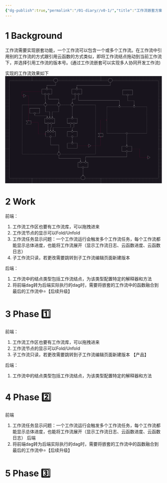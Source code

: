 ```yaml
---
{"dg-publish":true,"permalink":"/01-diary//v0-1/","title":"工作流嵌套方案-v0.1"}
---
```




# 1 Background
工作流需要实现嵌套功能，一个工作流可以包含一个或多个工作流。在工作流中引用别的工作流的方式跟引用云函数的方式类似，即将工作流结点拖动到当前工作流下，并选择引用工作流的版本号。(通过工作流嵌套可以实现多人协同开发工作流)

实现的工作流效果如下
![Pasted image 20230707124222.png|500](/src/site/img/user/08-Assets/Pasted%20image%2020230707124222.png)

# 2 Work
前端：
1. 工作流工作区也要有工作流库，可以拖拽进来
2. 工作流节点的显示可以Fold/Unfold
3. 工作流任务显示问题：一个工作流运行会触发多个工作流任务，每个工作流都能显示总体进度，也能将工作流展开（显示工作流日志、云函数进度、云函数日志）
4. 子工作流只读，若更改需要跳转到子工作流编辑页面新建版本

后端：
1. 工作流中的结点类型包括工作流结点，为该类型配置特定的解释器和方法
2. 将前端dag转为后端实际执行的dag时，需要将嵌套的工作流中的函数融合到最后的工作流中⭐【后续升级】

# 3 Phase 1️⃣
前端：
1. 工作流工作区也要有工作流库，可以拖拽进来
2. 工作流节点的显示可以Fold/Unfold
3. 子工作流只读，若更改需要跳转到子工作流编辑页面新建版本
【产品】

后端：
1. 工作流中的结点类型包括工作流结点，为该类型配置特定的解释器和方法

# 4 Phase 2️⃣
前端
1. 工作流任务显示问题：一个工作流运行会触发多个工作流任务，每个工作流都能显示总体进度，也能将工作流展开（显示工作流日志、云函数进度、云函数日志）
后端
1. 将前端dag转为后端实际执行的dag时，需要将嵌套的工作流中的函数融合到最后的工作流中⭐【后续升级】

# 5 Phase 3️⃣



